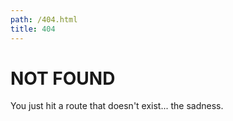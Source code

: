 ```yaml
---
path: /404.html
title: 404
---
```

# NOT FOUND

You just hit a route that doesn't exist... the sadness.
